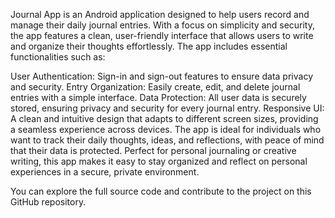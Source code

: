 Journal App is an Android application designed to help users record and manage their daily journal entries. With a focus on simplicity and security, the app features a clean, user-friendly interface that allows users to write and organize their thoughts effortlessly. The app includes essential functionalities such as:

User Authentication: Sign-in and sign-out features to ensure data privacy and security.
Entry Organization: Easily create, edit, and delete journal entries with a simple interface.
Data Protection: All user data is securely stored, ensuring privacy and security for every journal entry.
Responsive UI: A clean and intuitive design that adapts to different screen sizes, providing a seamless experience across devices.
The app is ideal for individuals who want to track their daily thoughts, ideas, and reflections, with peace of mind that their data is protected. Perfect for personal journaling or creative writing, this app makes it easy to stay organized and reflect on personal experiences in a secure, private environment.

You can explore the full source code and contribute to the project on this GitHub repository.

